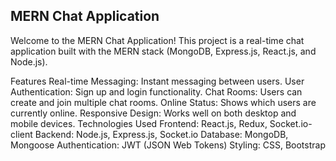 <h2>
  MERN Chat Application
</h2>
<p>
Welcome to the MERN Chat Application! This project is a real-time chat application built with the MERN stack (MongoDB, Express.js, React.js, and Node.js).

Features
Real-time Messaging: Instant messaging between users.
User Authentication: Sign up and login functionality.
Chat Rooms: Users can create and join multiple chat rooms.
Online Status: Shows which users are currently online.
Responsive Design: Works well on both desktop and mobile devices.
Technologies Used
Frontend: React.js, Redux, Socket.io-client
Backend: Node.js, Express.js, Socket.io
Database: MongoDB, Mongoose
Authentication: JWT (JSON Web Tokens)
Styling: CSS, Bootstrap
</p>

